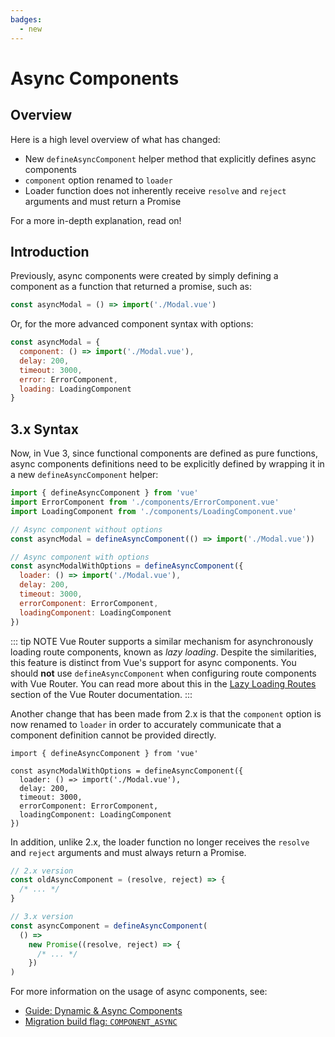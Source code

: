 ```yaml
---
badges:
  - new
---
```


# Async Components <MigrationBadges :badges="$frontmatter.badges" />

## Overview

Here is a high level overview of what has changed:

- New `defineAsyncComponent` helper method that explicitly defines async components
- `component` option renamed to `loader`
- Loader function does not inherently receive `resolve` and `reject` arguments and must return a Promise

For a more in-depth explanation, read on!

## Introduction

Previously, async components were created by simply defining a component as a function that returned a promise, such as:

```js
const asyncModal = () => import('./Modal.vue')
```

Or, for the more advanced component syntax with options:

```js
const asyncModal = {
  component: () => import('./Modal.vue'),
  delay: 200,
  timeout: 3000,
  error: ErrorComponent,
  loading: LoadingComponent
}
```

## 3.x Syntax

Now, in Vue 3, since functional components are defined as pure functions, async components definitions need to be explicitly defined by wrapping it in a new `defineAsyncComponent` helper:

```js
import { defineAsyncComponent } from 'vue'
import ErrorComponent from './components/ErrorComponent.vue'
import LoadingComponent from './components/LoadingComponent.vue'

// Async component without options
const asyncModal = defineAsyncComponent(() => import('./Modal.vue'))

// Async component with options
const asyncModalWithOptions = defineAsyncComponent({
  loader: () => import('./Modal.vue'),
  delay: 200,
  timeout: 3000,
  errorComponent: ErrorComponent,
  loadingComponent: LoadingComponent
})
```

::: tip NOTE
Vue Router supports a similar mechanism for asynchronously loading route components, known as *lazy loading*. Despite the similarities, this feature is distinct from Vue's support for async components. You should **not** use `defineAsyncComponent` when configuring route components with Vue Router. You can read more about this in the [Lazy Loading Routes](https://next.router.vuejs.org/guide/advanced/lazy-loading.html) section of the Vue Router documentation.
:::

Another change that has been made from 2.x is that the `component` option is now renamed to `loader` in order to accurately communicate that a component definition cannot be provided directly.

```js{4}
import { defineAsyncComponent } from 'vue'

const asyncModalWithOptions = defineAsyncComponent({
  loader: () => import('./Modal.vue'),
  delay: 200,
  timeout: 3000,
  errorComponent: ErrorComponent,
  loadingComponent: LoadingComponent
})
```

In addition, unlike 2.x, the loader function no longer receives the `resolve` and `reject` arguments and must always return a Promise.

```js
// 2.x version
const oldAsyncComponent = (resolve, reject) => {
  /* ... */
}

// 3.x version
const asyncComponent = defineAsyncComponent(
  () =>
    new Promise((resolve, reject) => {
      /* ... */
    })
)
```

For more information on the usage of async components, see:

- [Guide: Dynamic & Async Components](/guide/component-dynamic-async.html#dynamic-components-with-keep-alive)
- [Migration build flag: `COMPONENT_ASYNC`](migration-build.html#compat-configuration)

